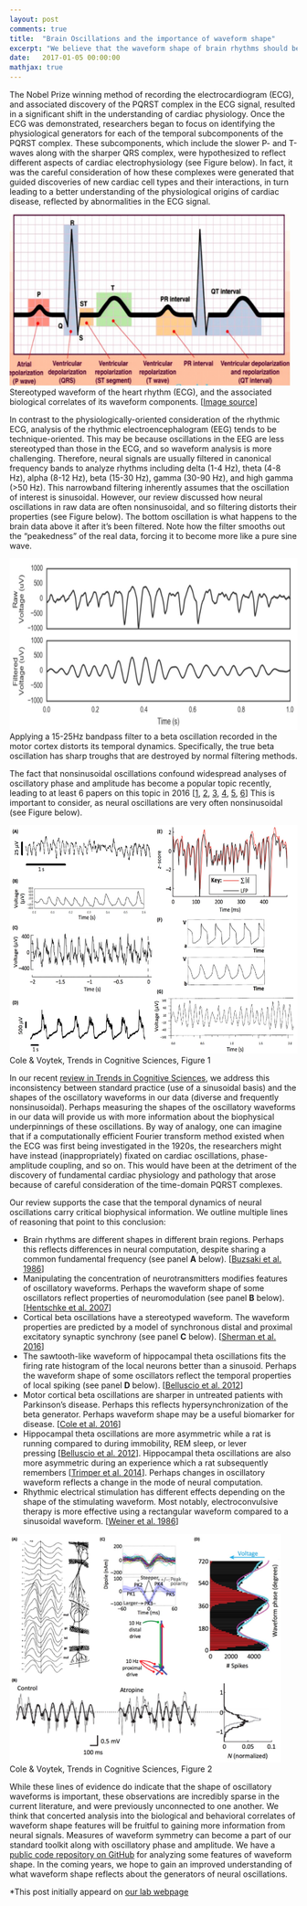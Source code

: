 ```yaml
---
layout: post
comments: true
title:  "Brain Oscillations and the importance of waveform shape"
excerpt: "We believe that the waveform shape of brain rhythms should be analyzed to extract more biological information from neural recordings."
date:   2017-01-05 00:00:00
mathjax: true
---
```


The Nobel Prize winning method of recording the electrocardiogram (ECG), and associated discovery of the PQRST complex in the ECG signal, resulted in a significant shift in the understanding of cardiac physiology. Once the ECG was demonstrated, researchers began to focus on identifying the physiological generators for each of the temporal subcomponents of the PQRST complex. These subcomponents, which include the slower P- and T-waves along with the sharper QRS complex, were hypothesized to reflect different aspects of cardiac electrophysiology (see Figure below). In fact, it was the careful consideration of how these complexes were generated that guided discoveries of new cardiac cell types and their interactions, in turn leading to a better understanding of the physiological origins of cardiac disease, reflected by abnormalities in the ECG signal.

<div class="imgcap">
<img src="/assets/lab/brainshape1.png" height="300">
<div class="thecap">Stereotyped waveform of the heart rhythm (ECG), and the associated biological correlates of its waveform components. [<a href="http://www.proprofs.com/flashcards/upload-images/large/rebecca.kara/15407.PNG">Image source</a>]</div>
</div>

In contrast to the physiologically-oriented consideration of the rhythmic ECG, analysis of the rhythmic electroencephalogram (EEG) tends to be technique-oriented. This may be because oscillations in the EEG are less stereotyped than those in the ECG, and so waveform analysis is more challenging. Therefore, neural signals are usually filtered in canonical frequency bands to analyze rhythms including delta (1-4 Hz), theta (4-8 Hz), alpha (8-12 Hz), beta (15-30 Hz), gamma (30-90 Hz), and high gamma (>50 Hz). This narrowband filtering inherently assumes that the oscillation of interest is sinusoidal. However, our review discussed how neural oscillations in raw data are often nonsinusoidal, and so filtering distorts their properties (see Figure below). The bottom oscillation is what happens to the brain data above it after it’s been filtered. Note how the filter smooths out the “peakedness” of the real data, forcing it to become more like a pure sine wave.

<div class="imgcap">
<img src="/assets/lab/brainshape2.jpg" height="300">
<div class="thecap">Applying a 15-25Hz bandpass filter to a beta oscillation recorded in the motor cortex distorts its temporal dynamics. Specifically, the true beta oscillation has sharp troughs that are destroyed by normal filtering methods.</div>
</div>

The fact that nonsinusoidal oscillations confound widespread analyses of oscillatory phase and amplitude has become a popular topic recently, leading to at least 6 papers on this topic in 2016 [[1](http://www.biorxiv.org/content/early/2016/04/19/049304), [2](https://www.ncbi.nlm.nih.gov/pmc/articles/PMC4992698/), [3](http://www.biorxiv.org/content/early/2016/10/28/084194), [4](http://www.biorxiv.org/content/early/2016/03/28/045963), [5](href="http://journals.plos.org/plosone/article?id=10.1371/journal.pone.0167351), [6](http://www.sciencedirect.com/science/article/pii/S0959438816300769)] This is important to consider, as neural oscillations are very often nonsinusoidal (see Figure below).

<div class="imgcap">
<img src="/assets/lab/brainshape3.jpg" height="400">
<div class="thecap">Cole &amp; Voytek, Trends in Cognitive Sciences, Figure 1</div>
</div>

In our recent [review in Trends in Cognitive Sciences](http://www.cell.com/trends/cognitive-sciences/fulltext/S1364-6613(16)30218-2), we address this inconsistency between standard practice (use of a sinusoidal basis) and the shapes of the oscillatory waveforms in our data (diverse and frequently nonsinusoidal). Perhaps measuring the shapes of the oscillatory waveforms in our data will provide us with more information about the biophysical underpinnings of these oscillations. By way of analogy, one can imagine that if a computationally efficient Fourier transform method existed when the ECG was first being investigated in the 1920s, the researchers might have instead (inappropriately) fixated on cardiac oscillations, phase-amplitude coupling, and so on. This would have been at the detriment of the discovery of fundamental cardiac physiology and pathology that arose because of careful consideration of the time-domain PQRST complexes.

Our review supports the case that the temporal dynamics of neural oscillations carry critical biophysical information. We outline multiple lines of reasoning that point to this conclusion:

* Brain rhythms are different shapes in different brain regions. Perhaps this reflects differences in neural computation, despite sharing a common fundamental frequency (see panel **A** below). [[Buzsaki et al. 1986](http://www.sciencedirect.com/science/article/pii/0006899386907298)]
* Manipulating the concentration of neurotransmitters modifies features of oscillatory waveforms. Perhaps the waveform shape of some oscillators reflect properties of neuromodulation (see panel **B** below). [[Hentschke et al. 2007](http://onlinelibrary.wiley.com/doi/10.1111/j.1460-9568.2007.05779.x/full)]
* Cortical beta oscillations have a stereotyped waveform. The waveform properties are predicted by a model of synchronous distal and proximal excitatory synaptic synchrony (see panel **C** below). [[Sherman et al. 2016](http://www.pnas.org/content/113/33/E4885.short)]
* The sawtooth-like waveform of hippocampal theta oscillations fits the firing rate histogram of the local neurons better than a sinusoid. Perhaps the waveform shape of some oscillators reflect the temporal properties of local spiking (see panel **D** below). [[Belluscio et al. 2012](http://www.jneurosci.org/content/32/2/423.short)]
* Motor cortical beta oscillations are sharper in untreated patients with Parkinson’s disease. Perhaps this reflects hypersynchronization of the beta generator. Perhaps waveform shape may be a useful biomarker for disease. [[Cole et al. 2016](http://biorxiv.org/content/early/2016/04/19/049304)]
* Hippocampal theta oscillations are more asymmetric while a rat is running compared to during immobility, REM sleep, or lever pressing [[Belluscio et al. 2012](http://www.jneurosci.org/content/32/2/423.short)]. Hippocampal theta oscillations are also more asymmetric during an experience which a rat subsequently remembers [[Trimper et al. 2014](http://onlinelibrary.wiley.com/doi/10.1002/hipo.22228/abstract)]. Perhaps changes in oscillatory waveform reflects a change in the mode of neural computation.
* Rhythmic electrical stimulation has different effects depending on the shape of the stimulating waveform. Most notably, electroconvulsive therapy is more effective using a rectangular waveform compared to a sinusoidal waveform. [[Weiner et al. 1986](http://onlinelibrary.wiley.com/doi/10.1111/j.1749-6632.1986.tb51266.x/abstract)]

<div class="imgcap">
<img src="/assets/lab/brainshape4.jpg" height="400">
<div class="thecap">Cole &amp; Voytek, Trends in Cognitive Sciences, Figure 2</div>
</div>

While these lines of evidence do indicate that the shape of oscillatory waveforms is important, these observations are incredibly sparse in the current literature, and were previously unconnected to one another. We think that concerted analysis into the biological and behavioral correlates of waveform shape features will be fruitful to gaining more information from neural signals. Measures of waveform symmetry can become a part of our standard toolkit along with oscillatory phase and amplitude. We have a [public code repository on GitHub](https://github.com/voytekresearch/misshapen) for analyzing some features of waveform shape. In the coming years, we hope to gain an improved understanding of what waveform shape reflects about the generators of neural oscillations.

*This post initially appeard on [our lab webpage](https://voyteklab.com)